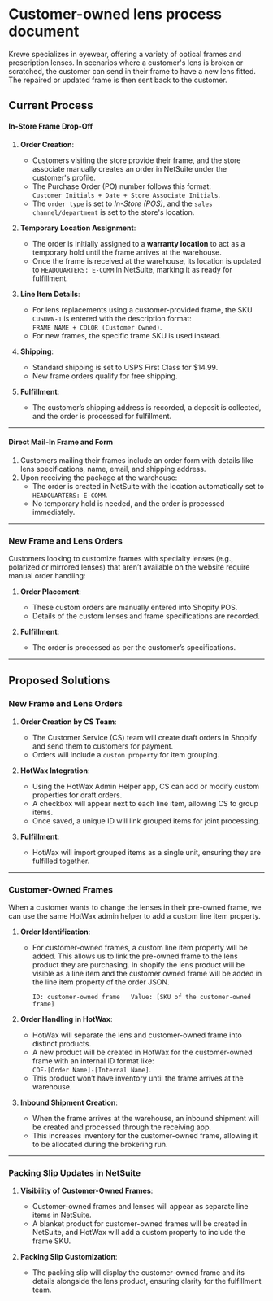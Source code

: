 # Customer-owned lens process document  

Krewe specializes in eyewear, offering a variety of optical frames and prescription lenses. In scenarios where a customer's lens is broken or scratched, the customer can send in their frame to have a new lens fitted. The repaired or updated frame is then sent back to the customer.

## Current Process


#### **In-Store Frame Drop-Off**  
1. **Order Creation**:  
   - Customers visiting the store provide their frame, and the store associate manually creates an order in NetSuite under the customer's profile.  
   - The Purchase Order (PO) number follows this format:  
     `Customer Initials + Date + Store Associate Initials`.  
   - The `order type` is set to *In-Store (POS)*, and the `sales channel/department` is set to the store's location.  

2. **Temporary Location Assignment**:  
   - The order is initially assigned to a **warranty location** to act as a temporary hold until the frame arrives at the warehouse.  
   - Once the frame is received at the warehouse, its location is updated to `HEADQUARTERS: E-COMM` in NetSuite, marking it as ready for fulfillment.  

3. **Line Item Details**:  
   - For lens replacements using a customer-provided frame, the SKU `CUSOWN-1` is entered with the description format:  
     `FRAME NAME + COLOR (Customer Owned)`.  
   - For new frames, the specific frame SKU is used instead.  

4. **Shipping**:  
   - Standard shipping is set to USPS First Class for $14.99.  
   - New frame orders qualify for free shipping.  

5. **Fulfillment**:  
   - The customer’s shipping address is recorded, a deposit is collected, and the order is processed for fulfillment.  

---

#### **Direct Mail-In Frame and Form**  
1. Customers mailing their frames include an order form with details like lens specifications, name, email, and shipping address.  
2. Upon receiving the package at the warehouse:  
   - The order is created in NetSuite with the location automatically set to `HEADQUARTERS: E-COMM`.  
   - No temporary hold is needed, and the order is processed immediately.  

---

### **New Frame and Lens Orders**  
Customers looking to customize frames with specialty lenses (e.g., polarized or mirrored lenses) that aren’t available on the website require manual order handling:  
1. **Order Placement**:  
   - These custom orders are manually entered into Shopify POS.  
   - Details of the custom lenses and frame specifications are recorded.  

2. **Fulfillment**:  
   - The order is processed as per the customer’s specifications.  

---

## **Proposed Solutions**  

### **New Frame and Lens Orders**  


1. **Order Creation by CS Team**:  
   - The Customer Service (CS) team will create draft orders in Shopify and send them to customers for payment.  
   - Orders will include a `custom property` for item grouping.  

2. **HotWax Integration**:  
   - Using the HotWax Admin Helper app, CS can add or modify custom properties for draft orders.  
   - A checkbox will appear next to each line item, allowing CS to group items.  
   - Once saved, a unique ID will link grouped items for joint processing.  

3. **Fulfillment**:  
   - HotWax will import grouped items as a single unit, ensuring they are fulfilled together.  

---

### **Customer-Owned Frames**  
When a customer wants to change the lenses in their pre-owned frame, we can use the same HotWax admin helper to add a custom line item property.


1. **Order Identification**:  
   - For customer-owned frames, a custom line item property will be added. This allows us to link the pre-owned frame to the lens product they are purchasing. In shopify the lens product will be visible as a line item and the customer owned frame will be added in the line item property of the order JSON. 
     
     `ID: customer-owned frame  
      Value: [SKU of the customer-owned frame]`  

2. **Order Handling in HotWax**:  
   - HotWax will separate the lens and customer-owned frame into distinct products.  
   - A new product will be created in HotWax for the customer-owned frame with an internal ID format like:  
     `COF-[Order Name]-[Internal Name]`.  
   - This product won’t have inventory until the frame arrives at the warehouse.  

3. **Inbound Shipment Creation**:  
   - When the frame arrives at the warehouse, an inbound shipment will be created and processed through the receiving app.  
   - This increases inventory for the customer-owned frame, allowing it to be allocated during the brokering run.  

---

### **Packing Slip Updates in NetSuite**  
1. **Visibility of Customer-Owned Frames**:  
   - Customer-owned frames and lenses will appear as separate line items in NetSuite.  
   - A blanket product for customer-owned frames will be created in NetSuite, and HotWax will add a custom property to include the frame SKU.  

2. **Packing Slip Customization**:  
   - The packing slip will display the customer-owned frame and its details alongside the lens product, ensuring clarity for the fulfillment team.  



